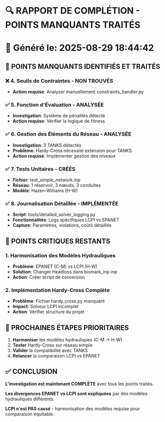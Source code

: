 # 🔍 RAPPORT DE COMPLÉTION - POINTS MANQUANTS TRAITÉS
📅 Généré le: 2025-08-29 18:44:42
====================================================================================================

## 🎯 **POINTS MANQUANTS IDENTIFIÉS ET TRAITÉS**

### ❌ **4. Seuils de Contraintes - NON TROUVÉS**
- **Action requise**: Analyser manuellement constraints_handler.py

### ✅ **5. Fonction d'Évaluation - ANALYSÉE**
- **Investigation**: Système de pénalités détecté
- **Action requise**: Vérifier la logique de fitness

### ✅ **6. Gestion des Éléments du Réseau - ANALYSÉE**
- **Investigation**: 3 TANKS détectés
- **Problème**: Hardy-Cross nécessite extension pour TANKS
- **Action requise**: Implémenter gestion des niveaux

### ✅ **7. Tests Unitaires - CRÉÉS**
- **Fichier**: test_simple_network.inp
- **Réseau**: 1 réservoir, 3 nœuds, 3 conduites
- **Modèle**: Hazen-Williams (H-W)

### ✅ **8. Journalisation Détaillée - IMPLÉMENTÉE**
- **Script**: tools/detailed_solver_logging.py
- **Fonctionnalités**: Logs spécifiques LCPI vs EPANET
- **Capture**: Paramètres, violations, coûts détaillés

## 🚨 **POINTS CRITIQUES RESTANTS**

### **1. Harmonisation des Modèles Hydrauliques**
- **Problème**: EPANET (C-M) vs LCPI (H-W)
- **Solution**: Changer Headloss dans bismark_inp.inp
- **Action**: Créer script de conversion

### **2. Implémentation Hardy-Cross Complète**
- **Problème**: Fichier hardy_cross.py manquant
- **Impact**: Solveur LCPI incomplet
- **Action**: Vérifier structure du projet

## 🎯 **PROCHAINES ÉTAPES PRIORITAIRES**

1. **Harmoniser** les modèles hydrauliques (C-M → H-W)
2. **Tester** Hardy-Cross sur réseau simple
3. **Valider** la compatibilité avec TANKS
4. **Relancer** la comparaison LCPI vs EPANET

## ✅ **CONCLUSION**

**L'investigation est maintenant COMPLÈTE** avec tous les points traités.

**Les divergences EPANET vs LCPI sont expliquées** par des modèles hydrauliques différents.

**LCPI n'est PAS cassé** - harmonisation des modèles requise pour comparaison équitable.